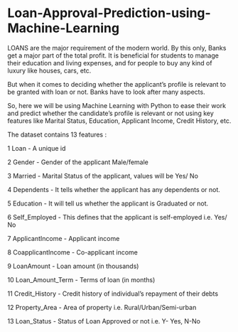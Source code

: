 # Loan-Approval-Prediction-using-Machine-Learning

LOANS are the major requirement of the modern world. By this only, Banks get a major part of the total profit. It is beneficial for students to manage their education and living expenses, and for people to buy any kind of luxury like houses, cars, etc.

But when it comes to deciding whether the applicant’s profile is relevant to be granted with loan or not. Banks have to look after many aspects.

So, here we will be using Machine Learning with Python to ease their work and predict whether the candidate’s profile is relevant or not using key features like Marital Status, Education, Applicant Income, Credit History, etc.

The dataset contains 13 features : 

1	 Loan  -  A unique id 

2 	Gender	 -  Gender of the applicant Male/female

3 	Married	- Marital Status of the applicant, values will be Yes/ No

4 	Dependents - 	It tells whether the applicant has any dependents or not.

5 	Education	 - It will tell us whether the applicant is Graduated or not.

6 	Self_Employed  - This defines that the applicant is self-employed i.e. Yes/ No

7	 ApplicantIncome  - 	Applicant income

8	 CoapplicantIncome - 	Co-applicant income

9 	LoanAmount	-  Loan amount (in thousands)

10 	Loan_Amount_Term	- Terms of loan (in months)

11	 Credit_History	-  Credit history of individual’s repayment of their debts

12 	Property_Area -	Area of property i.e. Rural/Urban/Semi-urban
 
13	 Loan_Status -	Status of Loan Approved or not i.e. Y- Yes, N-No 

